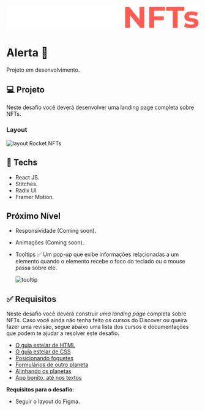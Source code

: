 <h1 align="center"> 
  <img src="./src/assets/logo.svg" alt="logo Rocket NFTs"> 
</h1>

# Alerta 🚨

Projeto em desenvolvimento.

## 💻 Projeto

Neste desafio você deverá desenvolver uma landing page completa sobre NFTs.

### Layout

<img src="https://efficient-sloth-d85.notion.site/image/https%3A%2F%2Fs3-us-west-2.amazonaws.com%2Fsecure.notion-static.com%2F2ac113ab-0589-45bb-8707-1e847fd81e85%2Fpreview.jpeg?table=block&id=629c8472-e279-4acb-8088-60714c4cdcec&spaceId=08f749ff-d06d-49a8-a488-9846e081b224&width=2000&userId=&cache=v2" alt="layout Rocket NFTs"/>

## 🚀 Techs

- React JS.
- Stitches.
- Radix UI
- Framer Motion.

## Próximo Nível

- Responsividade (Coming soon).
- Animações (Coming soon).
- Tooltips ✅
  Um pop-up que exibe informações relacionadas a um elemento quando o elemento recebe o foco do teclado ou o mouse passa sobre ele.

  <img src="https://ik.imagekit.io/gczsuhmv3/rocket-tooltip22_uGHXko1V0s.png?ik-sdk-version=javascript-1.4.3&updatedAt=1646881091027" alt="tooltip"/>

## ✅ Requisitos

Neste desafio você deverá construir _uma landing page_ completa sobre NFTs. Caso você ainda não tenha feito os cursos do Discover ou queira fazer uma revisão, segue abaixo uma lista dos cursos e documentações que podem te ajudar a resolver este desafio.

- [O guia estelar de HTML](https://app.rocketseat.com.br/node/o-guia-estelar-de-html)
- [O guia estelar de CSS](https://app.rocketseat.com.br/node/o-guia-estelar-de-css)
- [Posicionando foguetes](https://app.rocketseat.com.br/node/posicionando-foguetes)
- [Formulários de outro planeta](https://app.rocketseat.com.br/node/formularios-de-outro-planeta)
- [Alinhando os planetas](https://app.rocketseat.com.br/node/flexbox)
- [App bonito, até nos textos](https://app.rocketseat.com.br/node/flexbox)

**Requisitos para o desafio:**

- Seguir o layout do Figma.
